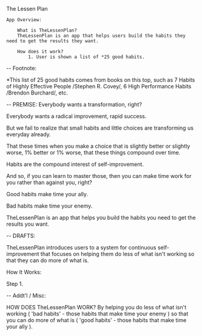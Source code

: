 The Lessen Plan

    App Overview:

        What is TheLessenPlan?
        TheLessenPlan is an app that helps users build the habits they need to get the results they want. 

        How does it work? 
            1. User is shown a list of *25 good habits.












--
Footnote: 

*This list of 25 good habits comes from books on this top, such as 7 Habits of Highly Effective People /Stephen R. Covey/, 6 High Performance Habits /Brendon Burchard/, etc.






--
PREMISE:
Everybody wants a transformation, right? 

Everybody wants a radical improvement, rapid success.

But we fail to realize that small habits and little choices are transforming us everyday already. 

That these times when you make a choice that is slightly better or slightly worse, 1% better or 1% worse, that these things compound over time.   

Habits are the compound interest of self-improvement.

And so, if you can learn to master those, then you can make time work for you rather than against you, right?

Good habits make time your ally.

Bad habits make time your enemy. 
 
TheLessenPlan is an app that helps you build the habits you need to get the results you want. 

--
DRAFTS: 

TheLessenPlan introduces users to a system for continuous self-improvement that focuses on helping them do less of what isn't working so that they can do more of what is. 

How It Works: 

Step 1. 

--
Addt'l / Misc: 

HOW DOES TheLessenPlan WORK?
By helping you do less of what isn't working ( 'bad habits' - those habits that make time your enemy ) so that you can do more of what is ( 'good habits' - those habits that make time your ally ).

<!-- 

User Journey:

A user journey begins every time a user becomes aware of a particular behavior. 
They ask, "Would it be a good thing or a bad thing if I repeated this behavior 
every day for the rest of my life?" They then enter that behavior into the app, 
tag it as either good or bad, and depending on which they select, will be guided
through a series of questions that once complete, a user will receive a 'Lessen 
Plan' ( printable ) for either establishing or eliminating the behavior. 

Each Lessen Plan is tailored specifically to the user, based on input they 
provide the app about their current main goal and/or situation. 

.. 

--> 

<!-- 

THE LESSEN PLAN

    App Overview:

        An app that helps you build the habits you need to get the results you want. 

    How Does It Work?

        1. Identify what you want.
        2. Identify the habits you need to get what you want.
        3. Make these NEW habits a part of your daily routine:
           This process:
            a. Identify your CURRENT set of habits ( your daily routine ), 
            b. Build systems to establish your NEW habits,
            c. Build systems to eliminate your OLD ( or 'bad' ) habits.
        4. Track your progress daily.
        5. Review your progress weekly:
            a. What's working?
            b. What's not? And what can you do about it ( to make it work )?
--
Another way of saying lines 3, 4, and 5:

"Systematically 'install' these new habits into your daily routine while systematically eliminating any habits that no longer serve you ( in the pursuit of your goal )." 

"Track progress."

"Review progress ( to determine potential areas of improvement )."

-->

<!-- 


    Unsorted Ideas:

         - Systems > Goals

 -->